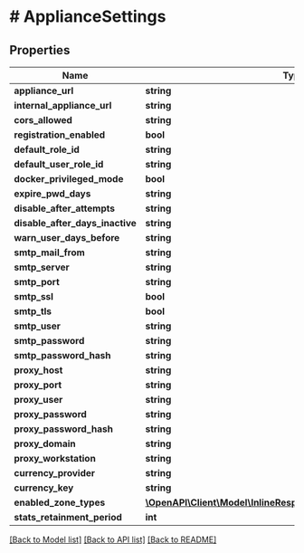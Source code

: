 # # ApplianceSettings

## Properties

Name | Type | Description | Notes
------------ | ------------- | ------------- | -------------
**appliance_url** | **string** |  | [optional]
**internal_appliance_url** | **string** |  | [optional]
**cors_allowed** | **string** |  | [optional]
**registration_enabled** | **bool** |  | [optional]
**default_role_id** | **string** |  | [optional]
**default_user_role_id** | **string** |  | [optional]
**docker_privileged_mode** | **bool** |  | [optional]
**expire_pwd_days** | **string** |  | [optional]
**disable_after_attempts** | **string** |  | [optional]
**disable_after_days_inactive** | **string** |  | [optional]
**warn_user_days_before** | **string** |  | [optional]
**smtp_mail_from** | **string** |  | [optional]
**smtp_server** | **string** |  | [optional]
**smtp_port** | **string** |  | [optional]
**smtp_ssl** | **bool** |  | [optional]
**smtp_tls** | **bool** |  | [optional]
**smtp_user** | **string** |  | [optional]
**smtp_password** | **string** |  | [optional]
**smtp_password_hash** | **string** |  | [optional]
**proxy_host** | **string** |  | [optional]
**proxy_port** | **string** |  | [optional]
**proxy_user** | **string** |  | [optional]
**proxy_password** | **string** |  | [optional]
**proxy_password_hash** | **string** |  | [optional]
**proxy_domain** | **string** |  | [optional]
**proxy_workstation** | **string** |  | [optional]
**currency_provider** | **string** |  | [optional]
**currency_key** | **string** |  | [optional]
**enabled_zone_types** | [**\OpenAPI\Client\Model\InlineResponse20040AppDeployInstance[]**](InlineResponse20040AppDeployInstance.md) |  | [optional]
**stats_retainment_period** | **int** |  | [optional]

[[Back to Model list]](../../README.md#models) [[Back to API list]](../../README.md#endpoints) [[Back to README]](../../README.md)
